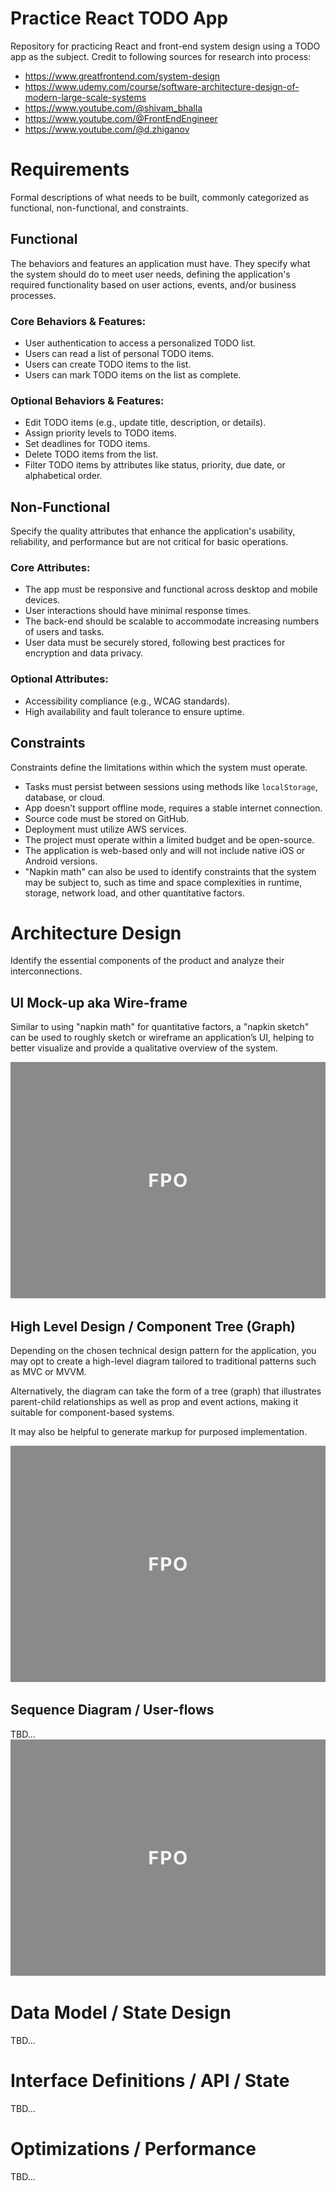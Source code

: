 # Practice React TODO App
Repository for practicing React and front-end system design using a TODO app as the subject. Credit to following sources for research into process:

- https://www.greatfrontend.com/system-design
- https://www.udemy.com/course/software-architecture-design-of-modern-large-scale-systems
- https://www.youtube.com/@shivam_bhalla
- https://www.youtube.com/@FrontEndEngineer
- https://www.youtube.com/@d.zhiganov

# Requirements
Formal descriptions of what needs to be built, commonly categorized as functional, non-functional, and constraints.

## Functional
The behaviors and features an application must have. They specify what the system should do to meet user needs, defining the application's required functionality based on user actions, events, and/or business processes.

### Core Behaviors &amp; Features:
- User authentication to access a personalized TODO list.
- Users can read a list of personal TODO items.
- Users can create TODO items to the list.
- Users can mark TODO items on the list as complete.

### Optional Behaviors &amp; Features:
- Edit TODO items (e.g., update title, description, or details).
- Assign priority levels to TODO items.
- Set deadlines for TODO items.
- Delete TODO items from the list.
- Filter TODO items by attributes like status, priority, due date, or alphabetical order.

## Non-Functional
Specify the quality attributes that enhance the application's usability, reliability, and performance but are not critical for basic operations.

### Core Attributes:
- The app must be responsive and functional across desktop and mobile devices.
- User interactions should have minimal response times.
- The back-end should be scalable to accommodate increasing numbers of users and tasks.
- User data must be securely stored, following best practices for encryption and data privacy.

### Optional Attributes:
- Accessibility compliance (e.g., WCAG standards).
- High availability and fault tolerance to ensure uptime.

## Constraints
Constraints define the limitations within which the system must operate.

- Tasks must persist between sessions using methods like `localStorage`, database, or cloud.
- App doesn’t support offline mode, requires a stable internet connection.
- Source code must be stored on GitHub.
- Deployment must utilize AWS services.
- The project must operate within a limited budget and be open-source.
- The application is web-based only and will not include native iOS or Android versions.
- "Napkin math" can also be used to identify constraints that the system may be subject to, such as time and space complexities in runtime, storage, network load, and other quantitative factors.

# Architecture Design
Identify the essential components of the product and analyze their interconnections.

## UI Mock-up aka Wire-frame
Similar to using "napkin math" for quantitative factors, a "napkin sketch" can be used to roughly sketch or wireframe an application’s UI, helping to better visualize and provide a qualitative overview of the system.

![FPO](./docs/images/fpo.png)

## High Level Design / Component Tree (Graph)
Depending on the chosen technical design pattern for the application, you may opt to create a high-level diagram tailored to traditional patterns such as MVC or MVVM. 

Alternatively, the diagram can take the form of a tree (graph) that illustrates parent-child relationships as well as prop and event actions, making it suitable for component-based systems. 

It may also be helpful to generate markup for purposed implementation.

![FPO](./docs/images/fpo.png)

## Sequence Diagram / User-flows
TBD...
![FPO](./docs/images/fpo.png)

# Data Model / State Design
TBD...

# Interface Definitions / API / State
TBD...

# Optimizations / Performance
TBD...